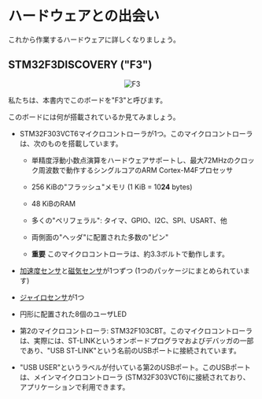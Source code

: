 <!-- # Meet Your Hardware -->

# ハードウェアとの出会い

<!-- Let's get familiar with the hardware we'll be working with. -->

これから作業するハードウェアに詳しくなりましょう。

<!-- ## STM32F3DISCOVERY (the "F3") -->

## STM32F3DISCOVERY ("F3")

<p align="center">
<img title="F3" src="../assets/f3.jpg">
</p>

<!-- We'll refer to this board as "F3" throughout this book. -->

私たちは、本書内でこのボードを"F3"と呼びます。

<!-- What does this board contain? -->

このボードには何が搭載されているか見てみましょう。

<!-- 
- A STM32F303VCT6 microcontroller. This microcontroller has
  - A single-core ARM Cortex-M4F processor with hardware support for single-precision floating point
    operations and a maximum clock frequency of 72 MHz.

  - 256 KiB of "Flash" memory. (1 KiB = 10**24** bytes)

  - 48 KiB of RAM.

  - many "peripherals": timers, GPIO, I2C, SPI, USART, etc.

  - lots of "pins" that are exposed in the two lateral "headers".

  - **IMPORTANT** This microcontroller operates at (around) 3.3V.
 -->
- STM32F303VCT6マイクロコントローラが1つ。このマイクロコントローラは、次のものを搭載しています。
  - 単精度浮動小数点演算をハードウェアサポートし、最大72MHzのクロック周波数で動作するシングルコアのARM Cortex-M4Fプロセッサ

  - 256 KiBの"フラッシュ"メモリ (1 KiB = 10**24** bytes)

  - 48 KiBのRAM

  - 多くの"ペリフェラル": タイマ、GPIO、I2C、SPI、USART、他

  - 両側面の"ヘッダ"に配置された多数の"ピン"

  - **重要** このマイクロコントローラは、約3.3ボルトで動作します。

<!-- 
- An [accelerometer] and a [magnetometer][] (in a single package).

[accelerometer]: https://en.wikipedia.org/wiki/Accelerometer
[magnetometer]: https://en.wikipedia.org/wiki/Magnetometer
 -->

- [加速度センサ]と[磁気センサ]が1つずつ (1つのパッケージにまとめられています)

[加速度センサ]: https://en.wikipedia.org/wiki/Accelerometer
[磁気センサ]: https://en.wikipedia.org/wiki/Magnetometer

<!-- 
- A [gyroscope].

[gyroscope]: https://en.wikipedia.org/wiki/Gyroscope
 -->

- [ジャイロセンサ]が1つ

[ジャイロセンサ]: https://en.wikipedia.org/wiki/Gyroscope

<!-- - 8 user LEDs arranged in the shape of a compass -->

- 円形に配置された8個のユーザLED

<!-- 
- A second microcontroller: a STM32F103CBT. This microcontroller is actually part of an on-board
  programmer and debugger named ST-LINK and is connected to the USB port named "USB ST-LINK".
 -->

- 第2のマイクロコントローラ: STM32F103CBT。このマイクロコントローラは、実際には、ST-LINKというオンボードプログラマおよびデバッガの一部であり、"USB ST-LINK"という名前のUSBポートに接続されています。

<!-- 
- There's a second USB port, labeled "USB USER" that is connected to the main microcontroller, the
  STM32F303VCT6, and can be used in applications.
 -->

- "USB USER"というラベルが付いている第2のUSBポート。このUSBポートは、メインマイクロコントローラ (STM32F303VCT6)に接続されており、アプリケーションで利用できます。